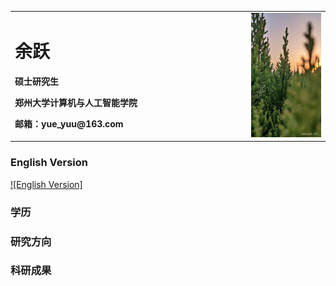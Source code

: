 <table border="0">
  <tr>
    <td width="75%">
      <h1>余跃</h1>
      <p><b>硕士研究生</b></p>
      <p><b>郑州大学计算机与人工智能学院</b></p>
      <p><b>邮箱：yue_yuu@163.com</b></p>
    </td>
    <td width="25%">
      <img src="/image1.jpg" width="100%">
    </td>
  </tr>
</table>

### English Version

[![English Version]](https://github.com/Yue-Yuu/Yue-Yuu.github.io/blob/main/index-en.md)

### 学历

### 研究方向

### 科研成果


